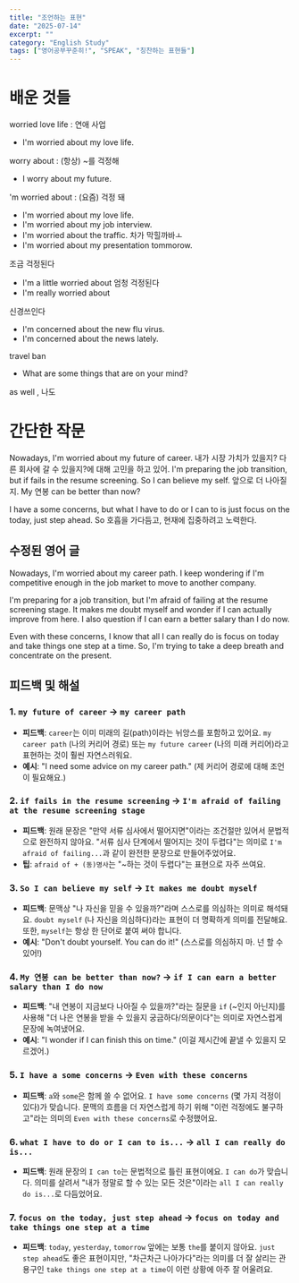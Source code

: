 ```yaml
---
title: "조언하는 표현"
date: "2025-07-14"
excerpt: ""
category: "English Study"
tags: ["영어공부꾸준히!", "SPEAK", "칭찬하는 표현들"]
---
```


# 배운 것들

worried
love life : 연애 사업

- I'm worried about my love life.

worry about : (항상) ~를 걱정해

- I worry about my future.

'm worried about : (요즘) 걱정 돼

- I'm worried about my love life.
- I'm worried about my job interview.
- I'm worried about the traffic. 차가 막힐까바ㅗ
- I'm worried about my presentation tommorow.

조금 걱정된다
- I'm a little worried about
엄청 걱정된다
- I'm really worried about

신경쓰인다
- I'm concerned about the new flu virus.
- I'm concerned about the news lately.


travel ban

- What are some things that are on your mind?

as well , 나도


# 간단한 작문

Nowadays, I'm worried about my future of career.
내가 시장 가치가 있을지? 다른 회사에 갈 수 있을지?에 대해 고민을 하고 있어.
I'm preparing the job transition, but if fails in the resume screening.
So I can believe my self. 앞으로 더 나아질지. 
My 연봉 can be better than now?

I have a some concerns, but what I have to do or I can to is just focus on the today, just step ahead.
So 호흡을 가다듬고, 현재에 집중하려고 노력한다.

## 수정된 영어 글

Nowadays, I'm worried about my career path. I keep wondering if I'm competitive enough in the job market to move to another company.

I'm preparing for a job transition, but I'm afraid of failing at the resume screening stage. It makes me doubt myself and wonder if I can actually improve from here. I also question if I can earn a better salary than I do now.

Even with these concerns, I know that all I can really do is focus on today and take things one step at a time. So, I'm trying to take a deep breath and concentrate on the present.

## 피드백 및 해설

### 1. `my future of career` → `my career path`
- **피드백**: `career`는 이미 미래의 길(path)이라는 뉘앙스를 포함하고 있어요. `my career path` (나의 커리어 경로) 또는 `my future career` (나의 미래 커리어)라고 표현하는 것이 훨씬 자연스러워요.
- **예시**: "I need some advice on my career path." (제 커리어 경로에 대해 조언이 필요해요.)

### 2. `if fails in the resume screening` → `I'm afraid of failing at the resume screening stage`
- **피드백**: 원래 문장은 "만약 서류 심사에서 떨어지면"이라는 조건절만 있어서 문법적으로 완전하지 않아요. "서류 심사 단계에서 떨어지는 것이 두렵다"는 의미로 `I'm afraid of failing...`과 같이 완전한 문장으로 만들어주었어요.
- **팁**: `afraid of + (동)명사`는 "~하는 것이 두렵다"는 표현으로 자주 쓰여요.

### 3. `So I can believe my self` → `It makes me doubt myself`
- **피드백**: 문맥상 "나 자신을 믿을 수 있을까?"라며 스스로를 의심하는 의미로 해석돼요. `doubt myself` (나 자신을 의심하다)라는 표현이 더 명확하게 의미를 전달해요. 또한, `myself`는 항상 한 단어로 붙여 써야 합니다.
- **예시**: "Don't doubt yourself. You can do it!" (스스로를 의심하지 마. 넌 할 수 있어!)

### 4. `My 연봉 can be better than now?` → `if I can earn a better salary than I do now`
- **피드백**: "내 연봉이 지금보다 나아질 수 있을까?"라는 질문을 `if` (~인지 아닌지)를 사용해 "더 나은 연봉을 받을 수 있을지 궁금하다/의문이다"는 의미로 자연스럽게 문장에 녹여냈어요.
- **예시**: "I wonder if I can finish this on time." (이걸 제시간에 끝낼 수 있을지 모르겠어.)

### 5. `I have a some concerns` → `Even with these concerns`
- **피드백**: `a`와 `some`은 함께 쓸 수 없어요. `I have some concerns` (몇 가지 걱정이 있다)가 맞습니다. 문맥의 흐름을 더 자연스럽게 하기 위해 "이런 걱정에도 불구하고"라는 의미의 `Even with these concerns`로 수정했어요.

### 6. `what I have to do or I can to is...` → `all I can really do is...`
- **피드백**: 원래 문장의 `I can to`는 문법적으로 틀린 표현이에요. `I can do`가 맞습니다. 의미를 살려서 "내가 정말로 할 수 있는 모든 것은"이라는 `all I can really do is...`로 다듬었어요.

### 7. `focus on the today, just step ahead` → `focus on today and take things one step at a time`
- **피드백**: `today`, `yesterday`, `tomorrow` 앞에는 보통 `the`를 붙이지 않아요. `just step ahead`도 좋은 표현이지만, "차근차근 나아가다"라는 의미를 더 잘 살리는 관용구인 `take things one step at a time`이 이런 상황에 아주 잘 어울려요.

